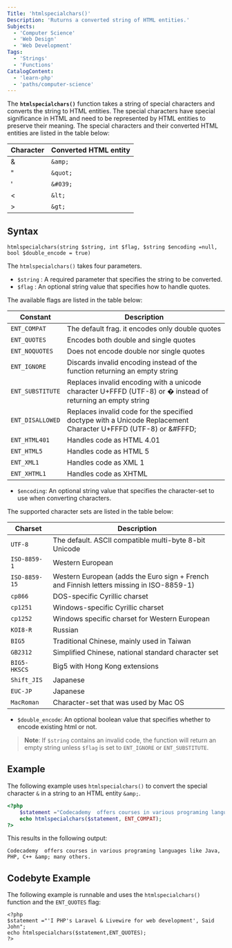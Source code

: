 ```yaml
---
Title: 'htmlspecialchars()'
Description: 'Ruturns a converted string of HTML entities.'
Subjects:
  - 'Computer Science'
  - 'Web Design'
  - 'Web Development'
Tags:
  - 'Strings'
  - 'Functions'
CatalogContent: 
  - 'learn-php'
  - 'paths/computer-science'
---
```


The **`htmlspecialchars()`** function takes a string of special characters and converts the string to HTML entities. The special characters have special significance in HTML and need to be represented by HTML entities to preserve their meaning. The special characters and their converted HTML entities are listed in the table below:

| Character | Converted HTML entity |
|-----------|-----------------------|
|&          | `&amp;`               |                       
|"          | `&quot;`              |         
|'          | `&#039;`              |
|<          | `&lt;`                |
|>          | `&gt;`                |

## Syntax

```pseudo
htmlspecialchars(string $string, int $flag, $string $encoding =null, bool $double_encode = true)
```

The `htmlspecialchars()` takes four parameters.

- `$string` : A required parameter that specifies the string to be converted.
- `$flag` : An optional string value that specifies how to handle quotes.

The available flags are listed in the table below:

| Constant       | Description                                                                                                          |
|----------------|----------------------------------------------------------------------------------------------------------------------|
|`ENT_COMPAT`    | The default frag. it encodes only double quotes                                                                     |
|`ENT_QUOTES`    | Encodes both double and single quotes                                                                                |
|`ENT_NOQUOTES`  | Does not encode double nor single quotes                                                                             |
|`ENT_IGNORE`    | Discards invalid encoding instead of the function returning an empty string                                          |
|`ENT_SUBSTITUTE`| Replaces invalid encoding with a unicode character  U+FFFD (UTF-8) or &#xFFFD; instead of returning an empty string  |
|`ENT_DISALLOWED`| Replaces invalid code for the specified doctype with a Unicode Replacement Character U+FFFD (UTF-8) or &#FFFD;       |
|`ENT_HTML401`   | Handles code as HTML 4.01                                                                                            |
|`ENT_HTML5`     | Handles code as HTML 5                                                                                               |
|`ENT_XML1`      | Handles code as XML 1                                                                                                |
|`ENT_XHTML1`    | Handles code as XHTML                                                                                                |

- `$encoding`: An optional string value that specifies the character-set to use when converting characters. 

The supported character sets are listed in the table below:

| Charset     | Description                                                                             |
|-------------|-----------------------------------------------------------------------------------------|
|`UTF-8`      | The default. ASCII compatible multi-byte 8-bit Unicode                                  |
|`ISO-8859-1` | Western European                                                                        |
|`ISO-8859-15`| Western European (adds the Euro sign + French and Finnish letters missing in ISO-8859-1)|
|`cp866`      | DOS-specific Cyrillic charset                                                           |
|`cp1251`     | Windows-specific Cyrillic charset                                                      |
|`cp1252`     | Windows specific charset for Western European                                          |
|`KOI8-R`     | Russian                                                                                |
|`BIG5`       | Traditional Chinese, mainly used in Taiwan                                              |
|`GB2312`     | Simplified Chinese, national standard character set                                     |
|`BIG5-HKSCS` | Big5 with Hong Kong extensions                                                          |
|`Shift_JIS`  | Japanese                                                                                |
|`EUC-JP`     | Japanese                                                                                |
|`MacRoman`   | Character-set that was used by Mac OS                                                   |

- `$double_encode`:  An optional boolean value that specifies whether to encode existing html or not. 

> **Note**: If `$string` contains an invalid code, the function will return an empty string unless `$flag` is set to `ENT_IGNORE` or `ENT_SUBSTITUTE`.

## Example

The following example uses `htmlspecialchars()` to convert the special character `&` in a string  to an HTML entity `&amp;`.

```php
<?php
    $statement ="Codecademy  offers courses in various programing languages like Java, PHP, C++ & many others.";
    echo htmlspecialchars($statement, ENT_COMPAT);
?>
```

This results in the following output:

```shell
Codecademy  offers courses in various programing languages like Java, PHP, C++ &amp; many others.
```

## Codebyte Example

The following example is runnable and uses the `htmlspecialchars()` function and the `ENT_QUOTES` flag:

```codebyte/php
<?php
$statement ="'I PHP's Laravel & Livewire for web development', Said John";
echo htmlspecialchars($statement,ENT_QUOTES);
?>
```